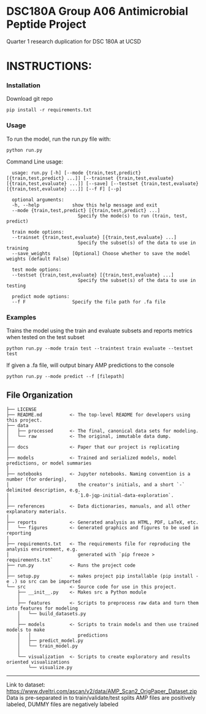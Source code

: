 DSC180A Group A06 Antimicrobial Peptide Project 
==============================

Quarter 1 research duplication for DSC 180A at UCSD


# **INSTRUCTIONS:**
### Installation
Download git repo

`pip install -r requirements.txt`

### Usage
To run the model, run the run.py file with:

`python run.py`


Command Line usage:

      usage: run.py [-h] [--mode {train,test,predict} [{train,test,predict} ...]] [--trainset {train,test,evaluate} [{train,test,evaluate} ...]] [--save] [--testset {train,test,evaluate} [{train,test,evaluate} ...]] [--f F] [--p]

      optional arguments:
      -h, --help            show this help message and exit
      --mode {train,test,predict} [{train,test,predict} ...]
                              Specify the mode(s) to run (train, test, predict)

      train mode options:
      --trainset {train,test,evaluate} [{train,test,evaluate} ...]
                              Specify the subset(s) of the data to use in training
      --save_weights        [Optional] Choose whether to save the model weights (default False)

      test mode options:
      --testset {train,test,evaluate} [{train,test,evaluate} ...]
                              Specify the subset(s) of the data to use in testing

      predict mode options:
      --f F                 Specify the file path for .fa file

### Examples
Trains the model using the train and evaluate subsets and reports metrics when tested on the test subset

    python run.py --mode train test --traintest train evaluate --testset test
    
If given a .fa file, will output binary AMP predictions to the console

    python run.py --mode predict --f [filepath]

File Organization
------------

    ├── LICENSE
    ├── README.md          <- The top-level README for developers using this project.
    ├── data
    │   ├── processed      <- The final, canonical data sets for modeling.
    │   └── raw            <- The original, immutable data dump.
    │
    ├── docs               <- Paper that our project is replicating
    │
    ├── models             <- Trained and serialized models, model predictions, or model summaries
    │
    ├── notebooks          <- Jupyter notebooks. Naming convention is a number (for ordering),
    │                         the creator's initials, and a short `-` delimited description, e.g.
    │                         `1.0-jqp-initial-data-exploration`.
    │
    ├── references         <- Data dictionaries, manuals, and all other explanatory materials.
    │
    ├── reports            <- Generated analysis as HTML, PDF, LaTeX, etc.
    │   └── figures        <- Generated graphics and figures to be used in reporting
    │
    ├── requirements.txt   <- The requirements file for reproducing the analysis environment, e.g.
    │                         generated with `pip freeze > requirements.txt`
    ├── run.py             <- Runs the project code
    │
    ├── setup.py           <- makes project pip installable (pip install -e .) so src can be imported
    └── src                <- Source code for use in this project.
        ├── __init__.py    <- Makes src a Python module
        │
        ├── features       <- Scripts to preprocess raw data and turn them into features for modeling
        │   └── build_datasets.py
        │
        ├── models         <- Scripts to train models and then use trained models to make
        │   │                 predictions
        │   ├── predict_model.py
        │   └── train_model.py
        │
        └── visualization  <- Scripts to create exploratory and results oriented visualizations
            └── visualize.py


--------

Link to dataset: https://www.dveltri.com/ascan/v2/data/AMP_Scan2_OrigPaper_Dataset.zip
Data is pre-separated in to train/validate/test splits
AMP files are positively labeled, DUMMY files are negatively labeled
